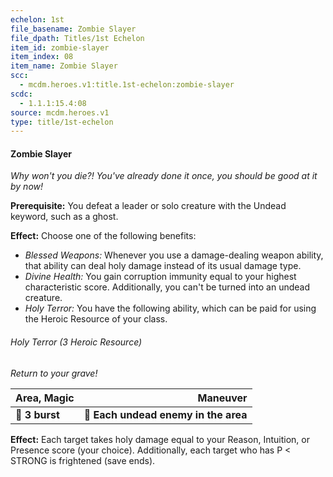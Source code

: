 ```yaml
---
echelon: 1st
file_basename: Zombie Slayer
file_dpath: Titles/1st Echelon
item_id: zombie-slayer
item_index: 08
item_name: Zombie Slayer
scc:
  - mcdm.heroes.v1:title.1st-echelon:zombie-slayer
scdc:
  - 1.1.1:15.4:08
source: mcdm.heroes.v1
type: title/1st-echelon
---
```


#### Zombie Slayer

*Why won't you die?! You've already done it once, you should be good at it by now!*

**Prerequisite:** You defeat a leader or solo creature with the Undead keyword, such as a ghost.

**Effect:** Choose one of the following benefits:

- *Blessed Weapons:* Whenever you use a damage-dealing weapon ability, that ability can deal holy damage instead of its usual damage type.
- *Divine Health:* You gain corruption immunity equal to your highest characteristic score. Additionally, you can't be turned into an undead creature.
- *Holy Terror:* You have the following ability, which can be paid for using the Heroic Resource of your class.

###### Holy Terror (3 Heroic Resource)

*Return to your grave!*

| **Area, Magic** |                         **Maneuver** |
| --------------- | -----------------------------------: |
| **📏 3 burst**  | **🎯 Each undead enemy in the area** |

**Effect:** Each target takes holy damage equal to your Reason, Intuition, or Presence score (your choice). Additionally, each target who has P < STRONG is frightened (save ends).
